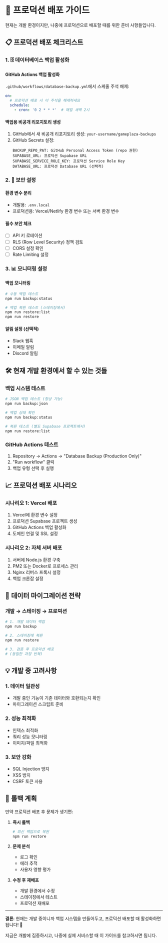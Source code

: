 # 🚀 프로덕션 배포 가이드

현재는 개발 환경이지만, 나중에 프로덕션으로 배포할 때를 위한 준비 사항들입니다.

## 📋 프로덕션 배포 체크리스트

### 1. 🗄️ 데이터베이스 백업 활성화

#### GitHub Actions 백업 활성화
`.github/workflows/database-backup.yml`에서 스케줄 주석 해제:

```yaml
on:
  # 프로덕션 배포 시 이 주석을 해제하세요
  schedule:
    - cron: '0 2 * * *'  # 매일 새벽 2시
```

#### 백업용 비공개 리포지토리 생성
1. GitHub에서 새 비공개 리포지토리 생성: `your-username/gameplaza-backups`
2. GitHub Secrets 설정:
   ```
   BACKUP_REPO_PAT: GitHub Personal Access Token (repo 권한)
   SUPABASE_URL: 프로덕션 Supabase URL
   SUPABASE_SERVICE_ROLE_KEY: 프로덕션 Service Role Key
   DATABASE_URL: 프로덕션 Database URL (선택적)
   ```

### 2. 🔐 보안 설정

#### 환경 변수 분리
- 개발용: `.env.local`
- 프로덕션용: Vercel/Netlify 환경 변수 또는 서버 환경 변수

#### 필수 보안 체크
- [ ] API 키 로테이션
- [ ] RLS (Row Level Security) 정책 검토
- [ ] CORS 설정 확인
- [ ] Rate Limiting 설정

### 3. 📊 모니터링 설정

#### 백업 모니터링
```bash
# 수동 백업 테스트
npm run backup:status

# 백업 복원 테스트 (스테이징에서)
npm run restore:list
npm run restore
```

#### 알림 설정 (선택적)
- Slack 웹훅
- 이메일 알림
- Discord 알림

## 🛠️ 현재 개발 환경에서 할 수 있는 것들

### 백업 시스템 테스트
```bash
# JSON 백업 테스트 (항상 가능)
npm run backup:json

# 백업 상태 확인
npm run backup:status

# 복원 테스트 (별도 Supabase 프로젝트에서)
npm run restore:list
```

### GitHub Actions 테스트
1. Repository → Actions → "Database Backup (Production Only)"
2. "Run workflow" 클릭
3. 백업 유형 선택 후 실행

## 📈 프로덕션 배포 시나리오

### 시나리오 1: Vercel 배포
1. Vercel에 환경 변수 설정
2. 프로덕션 Supabase 프로젝트 생성
3. GitHub Actions 백업 활성화
4. 도메인 연결 및 SSL 설정

### 시나리오 2: 자체 서버 배포
1. 서버에 Node.js 환경 구축
2. PM2 또는 Docker로 프로세스 관리
3. Nginx 리버스 프록시 설정
4. 백업 크론잡 설정

## 🚨 데이터 마이그레이션 전략

### 개발 → 스테이징 → 프로덕션
```bash
# 1. 개발 데이터 백업
npm run backup

# 2. 스테이징에 복원
npm run restore

# 3. 검증 후 프로덕션 배포
# (동일한 과정 반복)
```

## 💡 개발 중 고려사항

### 1. 데이터 일관성
- 개발 중인 기능이 기존 데이터와 호환되는지 확인
- 마이그레이션 스크립트 준비

### 2. 성능 최적화
- 인덱스 최적화
- 쿼리 성능 모니터링
- 이미지/파일 최적화

### 3. 보안 강화
- SQL Injection 방지
- XSS 방지
- CSRF 토큰 사용

## 🔄 롤백 계획

만약 프로덕션 배포 후 문제가 생기면:

1. **즉시 롤백**
   ```bash
   # 최신 백업으로 복원
   npm run restore
   ```

2. **문제 분석**
   - 로그 확인
   - 에러 추적
   - 사용자 영향 평가

3. **수정 후 재배포**
   - 개발 환경에서 수정
   - 스테이징에서 테스트
   - 프로덕션 재배포

---

**결론**: 현재는 개발 중이니까 백업 시스템을 만들어두고, 프로덕션 배포할 때 활성화하면 됩니다! 🎯

지금은 개발에 집중하시고, 나중에 실제 서비스할 때 이 가이드를 참고하시면 됩니다.
